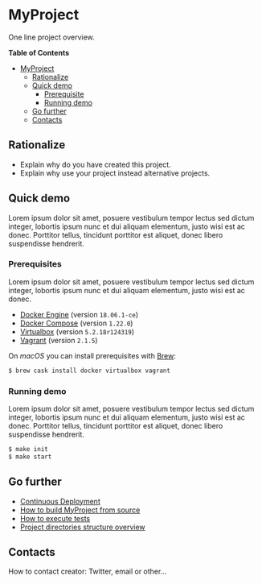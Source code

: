 # MyProject

One line project overview.

<!-- START doctoc generated TOC please keep comment here to allow auto update -->
<!-- DON'T EDIT THIS SECTION, INSTEAD RE-RUN doctoc TO UPDATE -->
**Table of Contents**

- [MyProject](#myproject)
  - [Rationalize](#rationalize)
  - [Quick demo](#quick-demo)
    - [Prerequisite](#prerequisite)
    - [Running demo](#running-demo)
  - [Go further](#go-further)
  - [Contacts](#contacts)

<!-- END doctoc generated TOC please keep comment here to allow auto update -->


## Rationalize

- Explain why do you have created this project.
- Explain why use your project instead alternative projects.


## Quick demo

Lorem ipsum dolor sit amet, posuere vestibulum tempor lectus sed dictum integer, lobortis ipsum nunc et dui aliquam elementum, justo wisi est ac donec. Porttitor tellus, tincidunt porttitor est aliquet, donec libero suspendisse hendrerit.


### Prerequisites

Lorem ipsum dolor sit amet, posuere vestibulum tempor lectus sed dictum integer, lobortis ipsum nunc et dui aliquam elementum, justo wisi est ac donec.

- [Docker Engine](https://docs.docker.com/engine/) (version `18.06.1-ce`)
- [Docker Compose](https://docs.docker.com/compose/) (version `1.22.0`)
- [Virtualbox](https://www.virtualbox.org/) (version `5.2.18r124319`)
- [Vagrant](https://www.vagrantup.com/) (version `2.1.5`)

On *macOS* you can install prerequisites with [Brew](https://brew.sh/index_fr):

```sh
$ brew cask install docker virtualbox vagrant
```


### Running demo

Lorem ipsum dolor sit amet, posuere vestibulum tempor lectus sed dictum integer, lobortis ipsum nunc et dui aliquam elementum, justo wisi est ac donec. Porttitor tellus, tincidunt porttitor est aliquet, donec libero suspendisse hendrerit.

```sh
$ make init
$ make start
```

## Go further

- [Continuous Deployment](continuous-deployment.md)
- [How to build MyProject from source](CONTRIBUTE.md#how-to-build-myproject-from-source)
- [How to execute tests](CONTRIBUTE.md#how-to-execute-tests)
- [Project directories structure overview](CONTRIBUTE.md#project-directories-structure-overview)


## Contacts

How to contact creator: Twitter, email or other...

